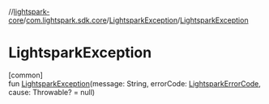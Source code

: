 //[lightspark-core](../../../index.md)/[com.lightspark.sdk.core](../index.md)/[LightsparkException](index.md)/[LightsparkException](-lightspark-exception.md)

# LightsparkException

[common]\
fun [LightsparkException](-lightspark-exception.md)(message: String, errorCode: [LightsparkErrorCode](../-lightspark-error-code/index.md), cause: Throwable? = null)
